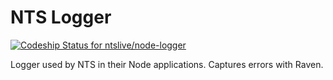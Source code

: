 # NTS Logger

[ ![Codeship Status for ntslive/node-logger](https://app.codeship.com/projects/c1815250-0e5c-0135-a3ef-6a14b39ec87c/status?branch=master)](https://app.codeship.com/projects/215949)

Logger used by NTS in their Node applications.
Captures errors with Raven.
